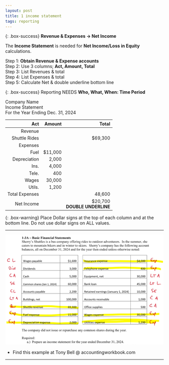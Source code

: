 ```yaml
---
layout: post
title: 1 income statement
tags: reporting
---
```


{: .box-success}
**Revenue & Expenses -> Net Income**   

The **Income Statement** is needed for **Net Income/Loss in Equity** calculations.

Step 1: **Obtain Revenue & Expense accounts**     
Step 2: Use 3 columns; **Act, Amount, Total**   
Step 3: List Revenues & total   
Step 4: List Expenses & total    
Step 5: Calculate Net & double underline bottom line   


{: .box-success}
Reporting NEEDS **Who, What, When: Time Period**

Company Name   
Income Statement   
For the Year Ending Dec. 31, 2024

| Act | Amount | Total |
|----:|-------:|------:|
| Revenue | | |
| Shuttle Rides | | $69,300 |
| Expenses | | |
| Fuel | $11,000 | |
| Depreciation |   2,000 | |
| Ins. |   4,000 | |
| Tele. |    400 | |
| Wages |  30,000 | |
| Utils. |   1,200 | |
| Total Expenses | |  48,600 |
| Net Income | | $20,700 <br> **DOUBLE UNDERLINE** |

{: .box-warning}
Place Dollar signs at the top of each column and at the bottom line. Do not use dollar signs on ALL values.

---

![Example Income Statement](/assets/tony-bell/prepare-income-statement.png)

- Find this example at Tony Bell @ accountingworkbook.com

---
